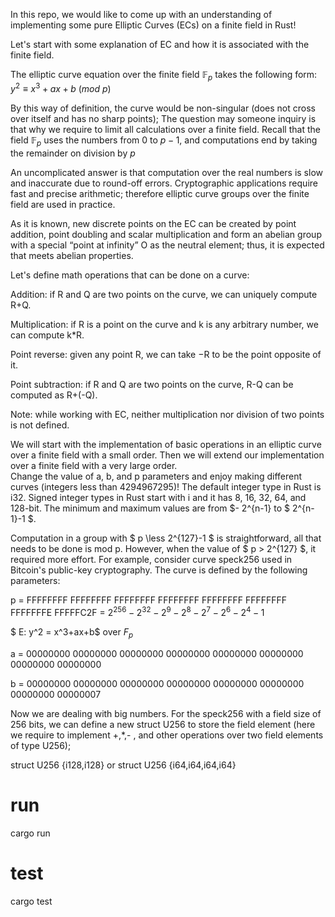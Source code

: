 In this repo, we would like to come up with an understanding of implementing some pure Elliptic Curves (ECs) on a finite field in Rust!

Let's start with some explanation of EC and how it is associated with the finite field. 

The elliptic curve equation over the finite field $\mathbb{F}_p$ takes the following form:
$y^2 ≡ x^3 + ax + b ~(mod ~p)$

 By this way of definition, the curve would be non-singular (does not cross over itself and has no sharp points);  The question may someone inquiry is that why we require to limit all calculations over a finite field.  Recall that the field $\mathbb{F}_p$ uses the numbers from 0 to $p - 1$, and computations end by taking the remainder on division by $p$
 
 An uncomplicated answer is that computation over the real numbers is slow and inaccurate due to round-off errors. Cryptographic applications require fast and precise arithmetic; therefore elliptic curve groups over the finite field are used in practice. 
 
 
 As it is known, new discrete points on the EC can be created by point addition, point doubling and scalar multiplication and form an abelian group with a special “point
at infinity” O as the neutral element; thus, it is expected that meets abelian properties. 

Let's define math operations that can be done on a curve:

  Addition: if R and Q are two points on the curve, we can uniquely compute R+Q.
  
  Multiplication: if R is a point on the curve and k is any arbitrary number, we can compute k*R.
  
  Point reverse: given any point R, we can take −R to be the point opposite of it.
  
  Point subtraction: if R and Q are two points on the curve, R-Q can be computed as R+(-Q).
  
  Note:  while working with EC, neither multiplication nor division of two points is not defined.
    
  We will start with the implementation of basic operations in an elliptic curve over a finite field with a small order. Then we will extend our implementation over a finite field with a very large order.  
Change the value of a, b, and p parameters and enjoy making different curves (integers less than 4294967295)!
The default integer type in Rust is i32. Signed integer types in Rust start with i and it has 8, 16, 32, 64, and 128-bit. The minimum and maximum values are from $- 2^{n-1} to $ 2^{n-1}-1 $.

Computation in a group with $ p \less 2^{127}-1 $ is straightforward, all that needs to be done is mod p. 
However, when the value of $ p > 2^{127} $, it required more effort. For example, consider curve speck256  used in Bitcoin's public-key cryptography. The curve is defined by the following parameters:

p = FFFFFFFF FFFFFFFF FFFFFFFF FFFFFFFF FFFFFFFF FFFFFFFF FFFFFFFE FFFFFC2F
= $2^{256} - 2^{32} - 2^9 - 2^8 - 2^7 - 2^6 - 2^4 - 1$

$ E: y^2 = x^3+ax+b$ over $F_p$ 

a = 00000000 00000000 00000000 00000000 00000000 00000000 00000000 00000000

b = 00000000 00000000 00000000 00000000 00000000 00000000 00000000 00000007

Now we are dealing with big numbers. For the speck256 with a field size of 256 bits, we can define a new struct U256 to store the field element (here we require to implement +,*,- , and other operations over two field elements of type U256);

struct U256	{i128,i128} or
struct U256 {i64,i64,i64,i64}

# run
cargo run
# test
cargo test

